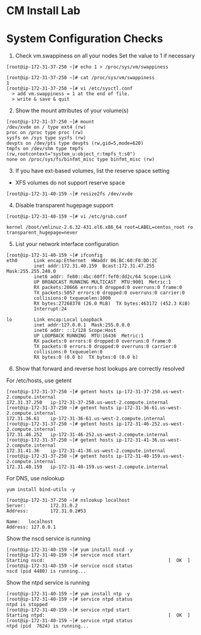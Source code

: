# CM Install Lab
# System Configuration Checks

1. Check vm.swappiness on all your nodes
Set the value to 1 if necessary
```
[root@ip-172-31-37-250 ~]# echo 1 > /proc/sys/vm/swappiness

[root@ip-172-31-37-250 ~]# cat /proc/sys/vm/swappiness
1
[root@ip-172-31-37-250 ~]# vi /etc/sysctl.conf  
  > add vm.swappiness = 1 at the end of file.  
  > write & save & quit  
```

2. Show the mount attributes of your volume(s)
```
[root@ip-172-31-37-250 ~]# mount
/dev/xvde on / type ext4 (rw)
proc on /proc type proc (rw)
sysfs on /sys type sysfs (rw)
devpts on /dev/pts type devpts (rw,gid=5,mode=620)
tmpfs on /dev/shm type tmpfs (rw,rootcontext="system_u:object_r:tmpfs_t:s0")
none on /proc/sys/fs/binfmt_misc type binfmt_misc (rw)
```

3. If you have ext-based volumes, list the reserve space setting 
- XFS volumes do not support reserve space
```
[root@ip-172-31-40-159 ~]# resize2fs /dev/xvde
```

4. Disable transparent hugepage support
```
[root@ip-172-31-40-159 ~]# vi /etc/grub.conf
```

```
kernel /boot/vmlinuz-2.6.32-431.el6.x86_64 root=LABEL=centos_root ro transparent_hugepage=never
```

5. List your network interface configuration
```
[root@ip-172-31-40-159 ~]# ifconfig
eth0      Link encap:Ethernet  HWaddr 06:BC:60:F0:DD:2C
          inet addr:172.31.40.159  Bcast:172.31.47.255  Mask:255.255.240.0
          inet6 addr: fe80::4bc:60ff:fef0:dd2c/64 Scope:Link
          UP BROADCAST RUNNING MULTICAST  MTU:9001  Metric:1
          RX packets:20666 errors:0 dropped:0 overruns:0 frame:0
          TX packets:5057 errors:0 dropped:0 overruns:0 carrier:0
          collisions:0 txqueuelen:1000
          RX bytes:27268378 (26.0 MiB)  TX bytes:463172 (452.3 KiB)
          Interrupt:24

lo        Link encap:Local Loopback
          inet addr:127.0.0.1  Mask:255.0.0.0
          inet6 addr: ::1/128 Scope:Host
          UP LOOPBACK RUNNING  MTU:16436  Metric:1
          RX packets:0 errors:0 dropped:0 overruns:0 frame:0
          TX packets:0 errors:0 dropped:0 overruns:0 carrier:0
          collisions:0 txqueuelen:0
          RX bytes:0 (0.0 b)  TX bytes:0 (0.0 b)

```

6. Show that forward and reverse host lookups are correctly resolved

For /etc/hosts, use getent
```
[root@ip-172-31-37-250 ~]# getent hosts ip-172-31-37-250.us-west-2.compute.internal
172.31.37.250   ip-172-31-37-250.us-west-2.compute.internal
[root@ip-172-31-37-250 ~]# getent hosts ip-172-31-36-61.us-west-2.compute.internal
172.31.36.61    ip-172-31-36-61.us-west-2.compute.internal
[root@ip-172-31-37-250 ~]# getent hosts ip-172-31-46-252.us-west-2.compute.internal
172.31.46.252   ip-172-31-46-252.us-west-2.compute.internal
[root@ip-172-31-37-250 ~]# getent hosts ip-172-31-41-36.us-west-2.compute.internal
172.31.41.36    ip-172-31-41-36.us-west-2.compute.internal
[root@ip-172-31-37-250 ~]# getent hosts ip-172-31-40-159.us-west-2.compute.internal
172.31.40.159   ip-172-31-40-159.us-west-2.compute.internal

```

For DNS, use nslookup
```
yum install bind-utils -y

[root@ip-172-31-37-250 ~]# nslookup localhost
Server:         172.31.0.2
Address:        172.31.0.2#53

Name:   localhost
Address: 127.0.0.1

```

Show the nscd service is running
```
[root@ip-172-31-40-159 ~]# yum install nscd -y
[root@ip-172-31-40-159 ~]# service nscd start
Starting nscd:                                             [  OK  ]
[root@ip-172-31-40-159 ~]# service nscd status
nscd (pid 4480) is running...
```


Show the ntpd service is running
```
[root@ip-172-31-40-159 ~]# yum install ntp -y
[root@ip-172-31-40-159 ~]# service ntpd status
ntpd is stopped
[root@ip-172-31-40-159 ~]# service ntpd start
Starting ntpd:                                             [  OK  ]
[root@ip-172-31-40-159 ~]# service ntpd status
ntpd (pid  7624) is running...
```
